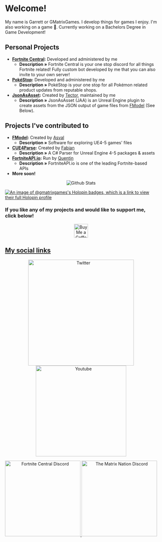 # Welcome!

My name is Garrett or GMatrixGames. I develop things for games I enjoy. I'm also working on a game 🤫.
Currently working on a Bachelors Degree in Game Development!

## Personal Projects
* **[Fortnite Central](http://discord.gg/ETePR8VgQf):** Developed and administered by me
  * **Description »** Fortnite Central is your one stop discord for all things Fortnite related! Fully custom bot developed by me that you can also invite to your own server!
* **[PokéStop](http://discord.gg/FxmMSdNqDb):** Developed and administered by me
  * **Description »** PokéStop is your one stop for all Pokémon related product updates from reputable shops.
* **[JsonAsAsset](https://github.com/GMatrixGames/JsonAsAsset):** Created by [Tector](https://github.com/Tectors), maintained by me
  * **Description »** JsonAsAsset (JAA) is an Unreal Engine plugin to create assets from the JSON output of game files from [FModel](https://github.com/4sval/FModel) (See Below).

## Projects I've contributed to

* **[FModel](https://github.com/4sval/FModel):** Created by [Asval](https://github.com/4sval)
  * **Description »** Software for exploring UE4-5 games' files
* **[CUE4Parse](https://github.com/FabianFG/CUE4Parse):** Created by [Fabian](https://github.com/FabianFG)
  * **Description »** A C# Parser for Unreal Engine 4-5 packages & assets
* **[FortniteAPI.io](https://fortniteapi.io):** Run by [Quentin](https://github.com/QuentinBellus)
  * **Description »** FortniteAPI.io is one of the leading Fortnite-based APIs
* **More soon!**

<p align="center">
   <img src="https://github-readme-stats.vercel.app/api?username=GMatrixGames&count_private=true&show_icons=true&theme=dark" alt="Github Stats"/>
</p>

[![An image of @gmatrixgames's Holopin badges, which is a link to view their full Holopin profile](https://holopin.me/gmatrixgames)](https://holopin.io/@gmatrixgames)

### If you like any of my projects and would like to support me, click below!
<p align="center">
    <a href='https://ko-fi.com/gmatrixgames' target='_blank'><img height='35' style='border:0px;height:46px;' src='https://az743702.vo.msecnd.net/cdn/kofi3.png?v=0' border='0' alt='Buy Me a Coffee at ko-fi.com' />
</p>

## My social links
<p align="center">
    <a href="https://twitter.com/GMatrixGames">
        <img src="https://i.imgur.com/MtCU3IB.png" width="350px;" alt="Twitter"/>
    </a>
    <a href="https://www.youtube.com/channel/UCOT7ZUDNs45nf9LJZOicxwA">
        <img src="https://i.imgur.com/VqblSQt.png" width="300px;" alt="Youtube"/>
    </a>
</p>

<p align="center">
    <a href="http://discord.gg/ETePR8VgQf">
        <img src="https://discordapp.com/api/guilds/708370560501153913/widget.png?style=banner4" width="250px;" alt="Fortnite Central Discord"/>
    </a>
    <a href="http://discord.gg/QEUdhdK">
        <img src="https://discordapp.com/api/guilds/520034763919327247/widget.png?style=banner4" width="250px;" alt="The Matrix Nation Discord"/>
    </a>
</p>
